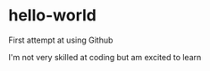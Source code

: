 # hello-world
First attempt at using Github

I'm not very skilled at coding but am excited to learn
